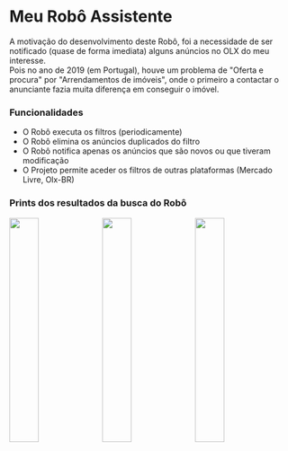 <h1>Meu Robô Assistente</h1>
<p>A motivação do desenvolvimento deste Robô, foi a necessidade de ser notificado (quase de forma imediata) alguns anúncios no OLX do meu interesse.<br>
    Pois no ano de 2019 (em Portugal), houve um problema de "Oferta e procura" por "Arrendamentos de imóveis", onde o primeiro a contactar o anunciante fazia muita diferença em conseguir o imóvel.</p>

<h3>Funcionalidades</h3>
<ul>
  <li>O Robô executa os filtros (periodicamente)</li>
  <li>O Robô elimina os anúncios duplicados do filtro</li>
  <li>O Robô notifica apenas os anúncios que são novos ou que tiveram modificação</li>
  <li>O Projeto permite aceder os filtros de outras plataformas (Mercado Livre, Olx-BR)</li>
</ul>

<h3>Prints dos resultados da busca do Robô</h3>
<div>
  <img width="32%" src="https://img.techpowerup.org/200406/screenshot-20200406-093934-com-appmybot.jpg">
  <img width="32%" src="https://img.techpowerup.org/200406/screenshot-20200406-093914-com-appmybot.jpg">
  <img width="32%" src="https://img.techpowerup.org/200406/screenshot-20200406-093826-com-appmybot.jpg">
</div>
